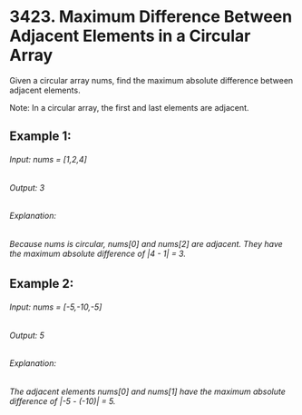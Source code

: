 # 3423. Maximum Difference Between Adjacent Elements in a Circular Array

Given a circular array nums, find the maximum absolute difference between adjacent elements.

Note: In a circular array, the first and last elements are adjacent.

 

## Example 1:

###### Input: nums = [1,2,4]

###### Output: 3

###### Explanation:

###### Because nums is circular, nums[0] and nums[2] are adjacent. They have the maximum absolute difference of |4 - 1| = 3.

## Example 2:

###### Input: nums = [-5,-10,-5]

###### Output: 5

###### Explanation:

###### The adjacent elements nums[0] and nums[1] have the maximum absolute difference of |-5 - (-10)| = 5.
